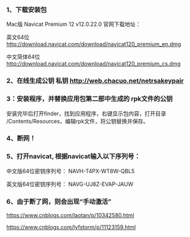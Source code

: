 ### 1、下载安装包
Mac版 Navicat Premium 12 v12.0.22.0 官网下载地址：

英文64位 http://download.navicat.com/download/navicat120_premium_en.dmg

中文简体64位 http://download.navicat.com/download/navicat120_premium_cs.dmg

### 2、在线生成公钥 私钥  http://web.chacuo.net/netrsakeypair


### 3：安装程序，并替换应用包第二部中生成的 rpk文件的公钥

安装完毕后打开finder，找到应用程序，右键显示包内容，打开目录 /Contents/Resources，编辑rpk文件，将公钥替换并保存。

### 4、断网！ 

### 5、打开navicat, 根据navicat输入以下序列号：

中文版64位密钥序列号： NAVH-T4PX-WT8W-QBL5

英文版64位密钥序列号： NAVG-UJ8Z-EVAP-JAUW

### 6、由于断了网，则会出现“手动激活”

https://www.cnblogs.com/laotan/p/10342580.html

https://www.cnblogs.com/lyfstorm/p/11123159.html

